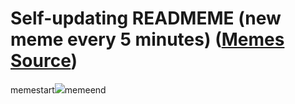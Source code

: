 # Self-updating READMEME (new meme every 5 minutes) ([Memes Source](https://bramses.notion.site/a49c1e962b7646879176ac3b327b6533?v=4d1eda54b170483cb03a40f257231764))

memestart![](https://www.notion.so/image/https%3A%2F%2Fs3-us-west-2.amazonaws.com%2Fsecure.notion-static.com%2Ff1cae04f-b425-4fcc-86a7-beb4aeff8825%2FC77693F8-91BC-460F-960A-770D840DA2E2.jpeg?table=block&id=9964af3e-a0a7-4257-9a20-622df7719612&cache=v2)memeend
